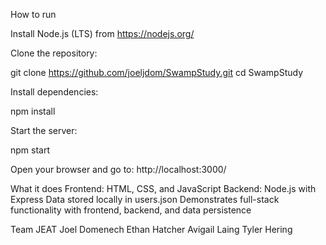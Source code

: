 How to run

Install Node.js (LTS) from https://nodejs.org/

Clone the repository:

git clone https://github.com/joeljdom/SwampStudy.git
cd SwampStudy


Install dependencies:

npm install


Start the server:

npm start


Open your browser and go to:
http://localhost:3000/

What it does
Frontend: HTML, CSS, and JavaScript
Backend: Node.js with Express
Data stored locally in users.json
Demonstrates full-stack functionality with frontend, backend, and data persistence

Team JEAT
Joel Domenech
Ethan Hatcher
Avigail Laing
Tyler Hering